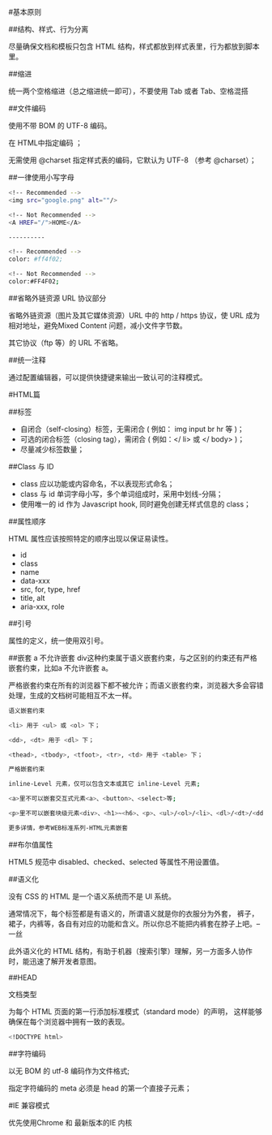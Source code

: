 #基本原则

##结构、样式、行为分离

尽量确保文档和模板只包含 HTML 结构，样式都放到样式表里，行为都放到脚本里。

##缩进

统一两个空格缩进（总之缩进统一即可），不要使用 Tab 或者 Tab、空格混搭

##文件编码

使用不带 BOM 的 UTF-8 编码。

在 HTML中指定编码 <meta charset="utf-8"> ；

无需使用 @charset 指定样式表的编码，它默认为 UTF-8 （参考 @charset）；

##一律使用小写字母
```bash
<!-- Recommended -->
<img src="google.png" alt=""/>

<!-- Not Recommended -->
<A HREF="/">HOME</A>

----------

<!-- Recommended -->
color: #ff4f02;

<!-- Not Recommended -->
color:#FF4F02;

```

##省略外链资源 URL 协议部分

省略外链资源（图片及其它媒体资源）URL 中的 http / https 协议，使 URL 成为相对地址，避免Mixed Content 问题，减小文件字节数。

其它协议（ftp 等）的 URL 不省略。

##统一注释

通过配置编辑器，可以提供快捷键来输出一致认可的注释模式。


#HTML篇

##标签
- 自闭合（self-closing）标签，无需闭合 ( 例如： img input br hr 等 )；
- 可选的闭合标签（closing tag），需闭合 ( 例如：</ li> 或 </ body> )；
- 尽量减少标签数量；


##Class 与 ID

- class 应以功能或内容命名，不以表现形式命名；
- class 与 id 单词字母小写，多个单词组成时，采用中划线-分隔；
- 使用唯一的 id 作为 Javascript hook, 同时避免创建无样式信息的 class；

##属性顺序

HTML 属性应该按照特定的顺序出现以保证易读性。

- id
- class
- name
- data-xxx
- src, for, type, href
- title, alt
- aria-xxx, role

##引号

属性的定义，统一使用双引号。


##嵌套
a 不允许嵌套 div这种约束属于语义嵌套约束，与之区别的约束还有严格嵌套约束，比如a 不允许嵌套 a。

严格嵌套约束在所有的浏览器下都不被允许；而语义嵌套约束，浏览器大多会容错处理，生成的文档树可能相互不太一样。

```bash
语义嵌套约束

<li> 用于 <ul> 或 <ol> 下；

<dd>, <dt> 用于 <dl> 下；

<thead>, <tbody>, <tfoot>, <tr>, <td> 用于 <table> 下；

严格嵌套约束

inline-Level 元素，仅可以包含文本或其它 inline-Level 元素;

<a>里不可以嵌套交互式元素<a>、<button>、<select>等;

<p>里不可以嵌套块级元素<div>、<h1>~<h6>、<p>、<ul>/<ol>/<li>、<dl>/<dt>/<dd>、<form>等。

更多详情，参考WEB标准系列-HTML元素嵌套
```

##布尔值属性

HTML5 规范中 disabled、checked、selected 等属性不用设置值。


##语义化

没有 CSS 的 HTML 是一个语义系统而不是 UI 系统。

通常情况下，每个标签都是有语义的，所谓语义就是你的衣服分为外套， 裤子，裙子，内裤等，各自有对应的功能和含义。所以你总不能把内裤套在脖子上吧。– 一丝

此外语义化的 HTML 结构，有助于机器（搜索引擎）理解，另一方面多人协作时，能迅速了解开发者意图。


##HEAD

文档类型

为每个 HTML 页面的第一行添加标准模式（standard mode）的声明， 这样能够确保在每个浏览器中拥有一致的表现。

```bash
<!DOCTYPE html>
```

##字符编码

以无 BOM 的 utf-8 编码作为文件格式;

指定字符编码的 meta 必须是 head 的第一个直接子元素；


#IE 兼容模式

优先使用Chrome 和 最新版本的IE 内核